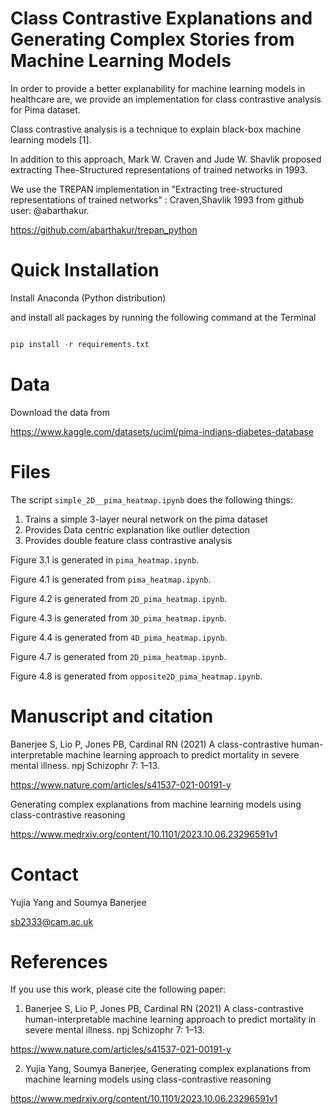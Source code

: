 # Class Contrastive Explanations and Generating Complex Stories from Machine Learning Models

In order to provide a better explanability for machine learning models in healthcare are, we provide an implementation for class contrastive analysis for Pima dataset.

Class contrastive analysis is a technique to explain black-box machine learning models [1].

In addition to this approach, Mark W. Craven and Jude W. Shavlik proposed extracting Thee-Structured representations of trained networks in 1993.

We use the TREPAN implementation in "Extracting tree-structured representations of trained networks" : Craven,Shavlik 1993 from github user: @abarthakur.

https://github.com/abarthakur/trepan_python


# Quick Installation

Install Anaconda (Python distribution)

and install all packages by running the following command at the Terminal

```python

pip install -r requirements.txt

```


# Data

Download the data from

https://www.kaggle.com/datasets/uciml/pima-indians-diabetes-database


# Files

The script `simple_2D__pima_heatmap.ipynb` does the following things:

1. Trains a simple 3-layer neural network on the pima dataset
2. Provides Data centric explanation like outlier detection
3. Provides double feature class contrastive analysis


Figure 3.1 is generated in `pima_heatmap.ipynb`.

Figure 4.1 is generated from `pima_heatmap.ipynb`.

Figure 4.2 is generated from `2D_pima_heatmap.ipynb`.

Figure 4.3 is generated from `3D_pima_heatmap.ipynb`.

Figure 4.4 is generated from `4D_pima_heatmap.ipynb`.

Figure 4.7 is generated from `2D_pima_heatmap.ipynb`.

Figure 4.8 is generated from `opposite2D_pima_heatmap.ipynb`.



# Manuscript and citation

Banerjee S, Lio P, Jones PB, Cardinal RN (2021) A class-contrastive human-interpretable machine learning approach to predict mortality in severe mental illness. npj Schizophr 7: 1–13.

https://www.nature.com/articles/s41537-021-00191-y

Generating complex explanations from machine learning models using class-contrastive reasoning

https://www.medrxiv.org/content/10.1101/2023.10.06.23296591v1




# Contact

Yujia Yang and Soumya Banerjee

sb2333@cam.ac.uk


# References

If you use this work, please cite the following paper:

1. Banerjee S, Lio P, Jones PB, Cardinal RN (2021) A class-contrastive human-interpretable machine learning approach to predict mortality in severe mental illness. npj Schizophr 7: 1–13.

  https://www.nature.com/articles/s41537-021-00191-y



2. Yujia Yang, Soumya Banerjee, Generating complex explanations from machine learning models using class-contrastive reasoning

https://www.medrxiv.org/content/10.1101/2023.10.06.23296591v1

